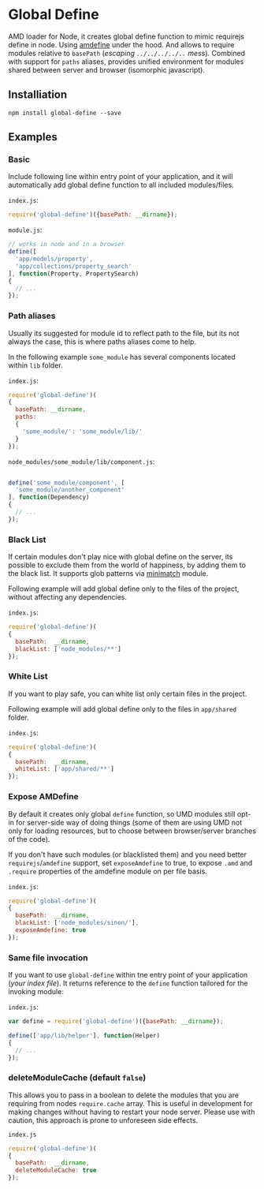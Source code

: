 # Global Define

AMD loader for Node, it creates global define function to mimic requirejs define in node.
Using [amdefine](http://npmjs.org/package/amdefine) under the hood.
And allows to require modules relative to `basePath` (*escaping `../../../../..` mess*).
Combined with support for `paths` aliases, provides unified environment for modules shared between server and browser (isomorphic javascript).

## Installiation

```
npm install global-define --save
```

## Examples

### Basic

Include following line within entry point of your application, and it will automatically add global define function to all included modules/files.

`index.js`:

```javascript
require('global-define')({basePath: __dirname});
```

`module.js`:

```javascript
// works in node and in a browser
define([
  'app/models/property',
  'app/collections/property_search'
], function(Property, PropertySearch)
{
  // ...
});
```

### Path aliases

Usually its suggested for module id to reflect path to the file,
but its not always the case, this is where paths aliases come to help.

In the following example `some_module` has several components
located within `lib` folder.

`index.js`:

```javascript
require('global-define')(
{
  basePath: __dirname,
  paths:
  {
    'some_module/': 'some_module/lib/'
  }
});
```

`node_modules/some_module/lib/component.js`:

```javascript

define('some_module/component', [
  'some_module/another_component'
], function(Dependency)
{
  // ...
});
```

### Black List

If certain modules don't play nice with global define on the server,
its possible to exclude them from the world of happiness,
by adding them to the black list. It supports glob patterns via [minimatch](http://npmjs.org/package/minimatch) module.

Following example will add global define only to the files of the project,
without affecting any dependencies.

`index.js`:

```javascript
require('global-define')(
{
  basePath:  __dirname,
  blackList: ['node_modules/**']
});
```

### White List

If you want to play safe, you can white list only certain files in the project.

Following example will add global define only to the files in `app/shared` folder.

`index.js`:

```javascript
require('global-define')(
{
  basePath:  __dirname,
  whiteList: ['app/shared/**']
});
```

### Expose AMDefine

By default it creates only global `define` function, so UMD modules still opt-in for server-side way of doing things (some of them are using UMD not only for loading resources, but to choose between browser/server branches of the code).

If you don't have such modules (or blacklisted them) and you need better `requirejs`/`amdefine` support,
set `exposeAmdefine` to true, to expose `.amd` and `.require` properties of the amdefine module
on per file basis.

`index.js`:

```javascript
require('global-define')(
{
  basePath:  __dirname,
  blackList: ['node_modules/sinon/'],
  exposeAmdefine: true
});
```

### Same file invocation

If you want to use `global-define` within tne entry point of your application (*your index file*). It returns reference to the `define` function tailored for the invoking module:

`index.js`:

```javascript
var define = require('global-define')({basePath: __dirname});

define(['app/lib/helper'], function(Helper)
{
  // ...
});
```

### deleteModuleCache (default `false`)

This allows you to pass in a boolean to delete the modules that you are requiring from nodes `require.cache` array. This is useful in development for making changes without having to restart your node server. Please use with caution, this approach is prone to unforeseen side effects.

`index.js`

```javascript
require('global-define')(
{
  basePath:  __dirname,
  deleteModuleCache: true
});
```
